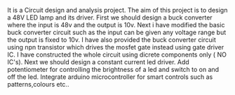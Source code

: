 It is a Circuit design and analysis project. The aim of this project is to design a 48V LED lamp and its driver. 
First we should design a buck converter where the input is 48v and the output is 10v. Next i have modified the basic buck converter circuit such as the input can be given any voltage range but the output is fixed to 10v. 
I have also provided the buck converter circuit using npn transistor which drives the mosfet gate instead using gate driver IC. I have constructed the whole circuit using dicrete components only ( NO IC's).
Next we should design a constant current led driver.
Add potentiometer for controlling the brightness of a led and switch to on and off the led.
Integrate arduino microcontroller for smart controls such as patterns,colours etc..
